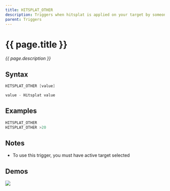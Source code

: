 ```yaml
---
title: HITSPLAT_OTHER
description: Triggers when hitsplat is applied on your target by someone else than you
parent: Triggers
---
```


# {{ page.title }}

_{{ page.description }}_

## Syntax

```java
HITSPLAT_OTHER [value] 

value - Hitsplat value
```

## Examples

```java
HITSPLAT_OTHER
HITSPLAT_OTHER >20
```

## Notes

- To use this trigger, you must have active target selected

## Demos

![](N/A)

